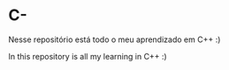 # C-

Nesse repositório está todo o meu aprendizado em C++  :)

In this repository is all my learning in C++ :)
